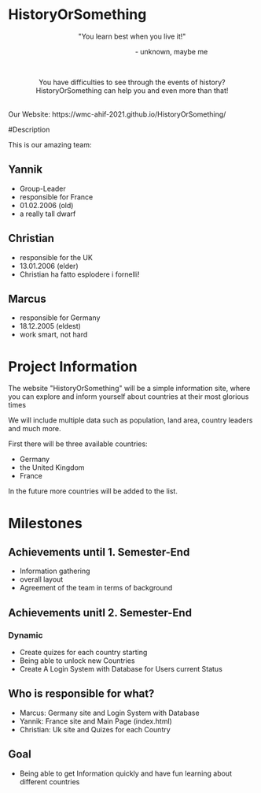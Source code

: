 # HistoryOrSomething
<p style="text-align: center">
"You learn best when you live it!"
</p>
<p style="text-align: center; transform: translateX(80px)">
- unknown, maybe me
</p>
<br>
<p style="text-align: center">
You have difficulties to see through the events of history?<br>
HistoryOrSomething can help you and even more than that!
</p>

<br>
Our Website: https://wmc-ahif-2021.github.io/HistoryOrSomething/

#Description

This is our amazing team:

## Yannik

- Group-Leader
- responsible for France
- 01.02.2006 (old)
- a really tall dwarf

## Christian

- responsible for the UK
- 13.01.2006 (elder)
- Christian ha fatto esplodere i fornelli!

## Marcus

- responsible for Germany
- 18.12.2005 (eldest)
- work smart, not hard

# Project Information

The website "HistoryOrSomething" will be a simple information site, where you can explore and inform yourself about countries at their most glorious times

We will include multiple data such as population, land area, country leaders and much more.

First there will be three available countries:

- Germany
- the United Kingdom
- France

In the future more countries will be added to the list.

# Milestones

## Achievements until 1. Semester-End

- Information gathering
- overall layout
- Agreement of the team in terms of background

## Achievements unitl 2. Semester-End

### Dynamic

- Create quizes for each country starting
- Being able to unlock new Countries
- Create A Login System with Database for Users current Status

## Who is responsible for what?

- Marcus: Germany site and Login System with Database
- Yannik: France site and Main Page (index.html)
- Christian: Uk site and Quizes for each Country

## Goal

- Being able to get Information quickly and have fun learning about different countries
